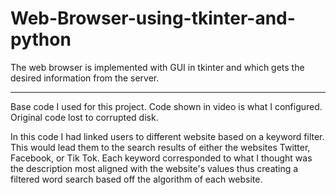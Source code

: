 # Web-Browser-using-tkinter-and-python
The web browser is implemented with GUI in tkinter and which gets the desired information from the server.

------------------------


Base code I used for this project. Code shown in video is what I configured. Original code lost to corrupted disk. 

In this code I had linked users to different website based on a keyword filter. This would lead them to the search results of either the websites Twitter, Facebook, or Tik Tok. Each keyword corresponded to what I thought was the description most aligned with the website's values thus creating a filtered word search based off the algorithm of each website.
